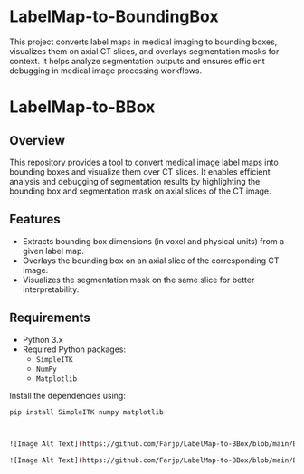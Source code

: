 # LabelMap-to-BoundingBox
This project converts label maps in medical imaging to bounding boxes, visualizes them on axial CT slices, and overlays segmentation masks for context. It helps analyze segmentation outputs and ensures efficient debugging in medical image processing workflows.

# LabelMap-to-BBox

## Overview
This repository provides a tool to convert medical image label maps into bounding boxes and visualize them over CT slices. It enables efficient analysis and debugging of segmentation results by highlighting the bounding box and segmentation mask on axial slices of the CT image.

## Features
- Extracts bounding box dimensions (in voxel and physical units) from a given label map.
- Overlays the bounding box on an axial slice of the corresponding CT image.
- Visualizes the segmentation mask on the same slice for better interpretability.

## Requirements
- Python 3.x
- Required Python packages:
  - `SimpleITK`
  - `NumPy`
  - `Matplotlib`

Install the dependencies using:
```bash
pip install SimpleITK numpy matplotlib



![Image Alt Text](https://github.com/Farjp/LabelMap-to-BBox/blob/main/Bbox-on-CT.png)

![Image Alt Text](https://github.com/Farjp/LabelMap-to-BBox/blob/main/Bbox-on-seg.png)



